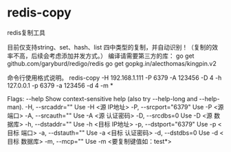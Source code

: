# redis-copy
redis复制工具

目前仅支持string、set、hash、list 四中类型的复制，并自动识别！（复制的效率不高，后续会考虑添加并发方式。）
编译请需要第三方的库：
go get github.com/garyburd/redigo/redis
go get gopkg.in/alecthomas/kingpin.v2

命令行使用格式说明。
redis-copy -H 192.168.1.111 -P 6379 -A 123456 -D 4 -h 127.0.0.1 -p 6379 -a 123456 -d 4 -m *


Flags:
      --help            Show context-sensitive help (also try --help-long and
                        --help-man).
  -H, --srcaddr=""      Use -H <源 IP地址>
  -P, --srcport="6379"  Use -P <源 端口>
  -A, --srcauth=""      Use -A <源 认证密码>
  -D, --srcdbs=0        Use -D <源 数据库>
  -h, --dstaddr=""      Use -h <目标 IP地址>
  -p, --dstport="6379"  Use -p <目标 端口>
  -a, --dstauth=""      Use -a <目标 认证密码>
  -d, --dstdbs=0        Use -d <目标 数据库>
  -m, --mcp=""          Use -m <要复制键值如：test*>
